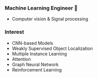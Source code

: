 ### Machine Learning Engineer 👋
- Computer vision & Signal processing

### Interest 
- CNN-based Models
- Weakly Supervised Object Localization
- Multiple Instance Learning
- Attention
- Graph Neural Network
- Reinforcement Learning

<!--
**bch0322/bch0322** is a ✨ _special_ ✨ repository because its `README.md` (this file) appears on your GitHub profile.

Here are some ideas to get you started:

- 🔭 I’m currently working on ...
- 🌱 I’m currently learning ...
- 👯 I’m looking to collaborate on ...
- 🤔 I’m looking for help with ...
- 💬 Ask me about ...
- 📫 How to reach me: ...
- 😄 Pronouns: ...
- ⚡ Fun fact: ...
-->
